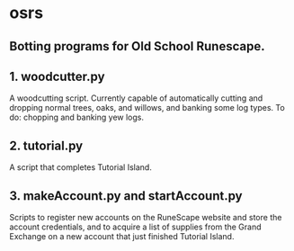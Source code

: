 # osrs

## Botting programs for Old School Runescape.

## 1. woodcutter.py

A woodcutting script. Currently capable of automatically cutting and dropping normal trees, oaks, and willows, and banking some log types. To do: chopping and banking yew logs.

## 2. tutorial.py

A script that completes Tutorial Island.

## 3. makeAccount.py and startAccount.py

Scripts to register new accounts on the RuneScape website and store the account credentials, and to acquire a list of supplies from the Grand Exchange on a new account that just finished Tutorial Island.